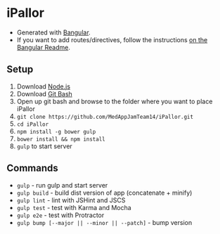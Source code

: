 # iPallor
  * Generated with [Bangular](https://github.com/42Zavattas/generator-bangular).
  * If you want to add routes/directives, follow the instructions [on the Bangular Readme](https://github.com/42Zavattas/generator-bangular#generators).

## Setup
1. Download [Node.js](https://nodejs.org/en/download/)
2. Download [Git Bash](https://git-scm.com/downloads)
3. Open up git bash and browse to the folder where you want to place iPallor
3. `git clone https://github.com/MedAppJamTeam14/iPallor.git`
4. `cd iPallor`
5. `npm install -g bower gulp`
6. `bower install && npm install`
7. `gulp` to start server

## Commands
  * `gulp` - run gulp and start server
  * `gulp build` - build dist version of app (concatenate + minify)
  * `gulp lint` - lint with JSHint and JSCS
  * `gulp test` - test with Karma and Mocha
  * `gulp e2e` - test with Protractor
  * `gulp bump [--major || --minor || --patch]` - bump version